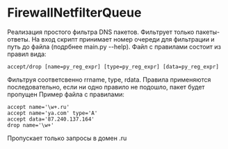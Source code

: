 # FirewallNetfilterQueue

Реализация простого фильтра DNS пакетов. Фильтрует только пакеты-ответы. На вход скрипт принимает номер очереди для фильтрации и путь до файла (подрбнее main.py --help). Файл с правилами состоит из правил вида:
```
accept/drop [name=py_reg_expr] [type=py_reg_expr] [data=py_reg_expr]
```
Фильтруя соответсвенно rrname, type, rdata. Правила применяются последовательно, если ни одно правило не подошло, пакет будет пропущен
Пример файла с правилами:
```
accept name='\w+.ru'
accept name='ya.com' type='A'
accept data='87.240.137.164'
drop name='\w+'
```
Пропускает только запросы в домен .ru
